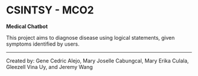 # CSINTSY - MCO2
<b>Medical Chatbot</b>

This project aims to diagnose disease using logical statements, given symptoms identified by users. 

---

Created by: Gene Cedric Alejo, Mary Joselle Cabungcal, Mary Erika Culala, Gleezell Vina Uy, and Jeremy Wang
